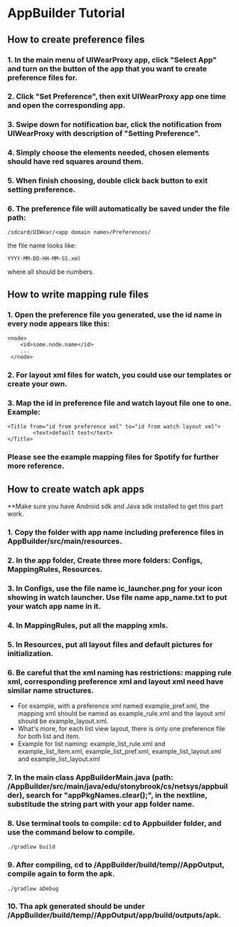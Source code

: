 # AppBuilder Tutorial

## How to create preference files

### 1. In the main menu of UIWearProxy app, click "Select App" and turn on the button of the app that you want to create preference files for.

### 2. Click "Set Preference", then exit UIWearProxy app one time and open the corresponding app.

### 3. Swipe down for notification bar, click the notification from UIWearProxy with description of "Setting Preference".

### 4. Simply choose the elements needed, chosen elements should have red squares around them.

### 5. When finish choosing, double click back button to exit setting preference.

### 6. The preference file will automatically be saved under the file path:

```
/sdcard/UIWear/<app domain name>/Preferences/
```
the file name looks like:
```
YYYY-MM-DD-HH-MM-SS.xml
```
where all should be numbers.

## How to write mapping rule files

### 1. Open the preference file you generated, use the id name in every node appears like this:
```
<node>
    <id>some.node.name</id>
    ...
 </node>
```

### 2. For layout xml files for watch, you could use our templates or create your own.

### 3. Map the id in preference file and watch layout file one to one. Example:
```
<Title from="id from preference xml" to="id from watch layout xml">
        <text>default text</text>
</Title>
```

### Please see the example mapping files for Spotify for further more reference.

## How to create watch apk apps

**Make sure you have Android sdk and Java sdk installed to get this part work.

### 1. Copy the folder with app name including preference files in AppBuilder/src/main/resources.

### 2. In the app folder, Create three more folders: Configs, MappingRules, Resources.

### 3. In Configs, use the file name ic_launcher.png for your icon showing in watch launcher. Use file name app_name.txt to put your watch app name in it.

### 4. In MappingRules, put all the mapping xmls. 

### 5. In Resources, put all layout files and default pictures for initialization.

### 6. Be careful that the xml naming has restrictions: mapping rule xml, corresponding preference xml and layout xml need have similar name structures. 
* For example, with a preference xml named example_pref.xml, the mapping xml should be named as example_rule.xml and the layout xml should be example_layout.xml. 
* What's more, for each list view layout, there is only one preference file for both list and item. 
* Example for list naming: example_list_rule.xml and example_list_item.xml, example_list_pref.xml, example_list_layout.xml and example_list_layout.xml

### 7. In the main class AppBuilderMain.java (path: /AppBuilder/src/main/java/edu/stonybrook/cs/netsys/appbuilder), search for "appPkgNames.clear();", in the nextline, substitude the string part with your app folder name.

### 8. Use terminal tools to compile: cd to Appbuilder folder, and use the command below to compile.
```
./gradlew build
```

### 9. After compiling, cd to /AppBuilder/build/temp/<your app domain>/AppOutput, compile again to form the apk.
```
./gradlew aDebug
```

### 10. Tha apk generated should be under /AppBuilder/build/temp/<your app domain>/AppOutput/app/build/outputs/apk.




